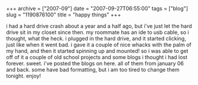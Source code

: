 +++
archive = ["2007-09"]
date = "2007-09-27T06:55:00"
tags = ["blog"]
slug = "1190876100"
title = "happy things"
+++

i had a hard drive crash about a year and a half ago, but i've just let
the hard drive sit in my closet since then. my roommate has an ide to usb
cable, so i thought, what the heck. i plugged in the hard drive, and it
started clicking, just like when it went bad. i gave it a couple of nice
whacks with the palm of my hand, and then it started spinning up and
mounted! so i was able to get off of it a couple of old school projects
and some blogs i thought i had lost forever. sweet. i've posted the blogs
on here. all of them from january 06 and back. some have bad formatting,
but i am too tired to change them tonight. enjoy!

